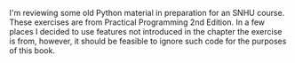 I'm reviewing some old Python material in preparation for an SNHU course. These
exercises are from Practical Programming 2nd Edition. In a few places I decided
to use features not introduced in the chapter the exercise is from, however, it
should be feasible to ignore such code for the purposes of this book.